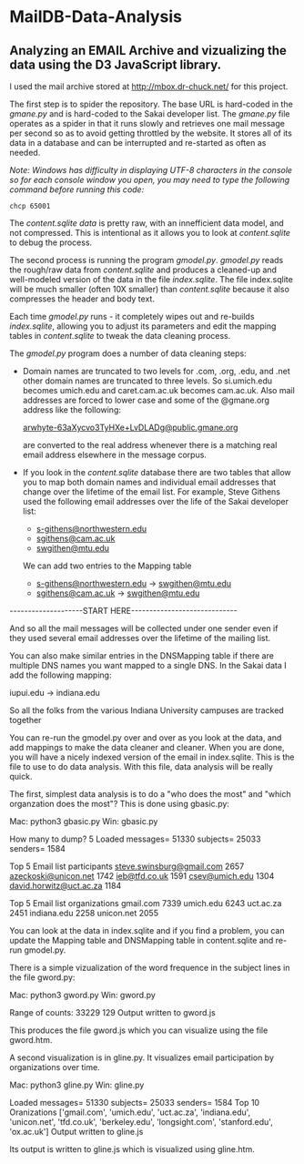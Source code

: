 # MailDB-Data-Analysis
## Analyzing an EMAIL Archive and vizualizing the data using the D3 JavaScript library.

I used the mail archive stored at http://mbox.dr-chuck.net/ for this project.

The first step is to spider the repository.  The base URL is hard-coded in the *gmane.py* and is hard-coded to the Sakai developer list. The *gmane.py* file operates as a spider in that it runs slowly and retrieves one mail message per second so  as to avoid getting throttled by the website. It stores all of its data in a database and can be interrupted and re-started as often as needed.

*Note: Windows has difficulty in displaying UTF-8 characters
in the console so for each console window you open, you may need
to type the following command before running this code:*

`chcp 65001`

The *content.sqlite data* is pretty raw, with an innefficient data model, and not compressed. This is intentional as it allows you to look at *content.sqlite* to debug the process.

The second process is running the program *gmodel.py*.  *gmodel.py* reads the rough/raw data from *content.sqlite* and produces a cleaned-up and well-modeled version of the 
data in the file *index.sqlite*.  The file index.sqlite will be much smaller (often 10X smaller) than *content.sqlite* because it also compresses the header and body text.

Each time *gmodel.py* runs - it completely wipes out and re-builds *index.sqlite*, allowing you to adjust its parameters and edit the mapping tables in *content.sqlite* to tweak the data cleaning process.

The *gmodel.py* program does a number of data cleaning steps:

- Domain names are truncated to two levels for .com, .org, .edu, and .net other domain names are truncated to three levels. So si.umich.edu becomes umich.edu and caret.cam.ac.uk becomes cam.ac.uk. Also mail addresses are forced to lower case and some of the @gmane.org address like the following:

   arwhyte-63aXycvo3TyHXe+LvDLADg@public.gmane.org 
   
   are converted to the real address whenever there is a matching real email address elsewhere in the message corpus.

- If you look in the *content.sqlite* database there are two tables that allow you to map both domain names and individual email addresses that change over the lifetime of the email list.  For example, Steve Githens used the following email addresses over the life of the Sakai developer list:

  - s-githens@northwestern.edu
  - sgithens@cam.ac.uk
  - swgithen@mtu.edu

  We can add two entries to the Mapping table

  - s-githens@northwestern.edu ->  swgithen@mtu.edu
  - sgithens@cam.ac.uk -> swgithen@mtu.edu


--------------------START HERE-----------------------------

And so all the mail messages will be collected under one sender even if 
they used several email addresses over the lifetime of the mailing list.

You can also make similar entries in the DNSMapping table if there are multiple
DNS names you want mapped to a single DNS.  In the Sakai data I add the following
mapping:

iupui.edu -> indiana.edu

So all the folks from the various Indiana University campuses are tracked together

You can re-run the gmodel.py over and over as you look at the data, and add mappings
to make the data cleaner and cleaner.   When you are done, you will have a nicely
indexed version of the email in index.sqlite.   This is the file to use to do data
analysis.   With this file, data analysis will be really quick.

The first, simplest data analysis is to do a "who does the most" and "which 
organzation does the most"?  This is done using gbasic.py:

Mac: python3 gbasic.py 
Win: gbasic.py 

How many to dump? 5
Loaded messages= 51330 subjects= 25033 senders= 1584

Top 5 Email list participants
steve.swinsburg@gmail.com 2657
azeckoski@unicon.net 1742
ieb@tfd.co.uk 1591
csev@umich.edu 1304
david.horwitz@uct.ac.za 1184

Top 5 Email list organizations
gmail.com 7339
umich.edu 6243
uct.ac.za 2451
indiana.edu 2258
unicon.net 2055

You can look at the data in index.sqlite and if you find a problem, you 
can update the Mapping table and DNSMapping table in content.sqlite and
re-run gmodel.py.

There is a simple vizualization of the word frequence in the subject lines
in the file gword.py:

Mac: python3 gword.py
Win: gword.py

Range of counts: 33229 129
Output written to gword.js

This produces the file gword.js which you can visualize using the file 
gword.htm.

A second visualization is in gline.py.  It visualizes email participation by 
organizations over time.

Mac: python3 gline.py 
Win: gline.py 

Loaded messages= 51330 subjects= 25033 senders= 1584
Top 10 Oranizations
['gmail.com', 'umich.edu', 'uct.ac.za', 'indiana.edu', 'unicon.net', 'tfd.co.uk', 'berkeley.edu', 'longsight.com', 'stanford.edu', 'ox.ac.uk']
Output written to gline.js

Its output is written to gline.js which is visualized using gline.htm.
